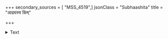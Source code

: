 +++
secondary_sources = [ "MSS_4519",]
jsonClass = "Subhaashita"
title = "आढ्यस्य किम्"

+++

<details><summary>Text</summary>

आढ्यस्य किं च दानेन सुहितस्याशनेन किम्।  
किं शशाङ्केन शीतालोः किं घनेन हिमागमे॥
</details>
